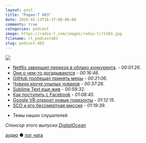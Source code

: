 ```yaml
---
layout: post
title: "Радио-Т 483"
date: 2016-02-13T16:37:00-06:00
comments: true
categories: podcast
image: https://radio-t.com/images/radio-t/rt483.jpg
filename: rt_podcast483
slug: podcast-483
---
```

![](https://radio-t.com/images/radio-t/rt483.jpg)

- [Netflix завершил переезд в облако конкурента](http://arstechnica.com/information-technology/2016/02/netflix-finishes-its-massive-migration-to-the-amazon-cloud/). - *00:01:26*.
- [Они о чем-то догадываются](http://www.theguardian.com/technology/2016/feb/11/amazon-terms-of-service-zombie-apocalypse) - *00:16:46*.
- [GitHub пообещал принять меры](http://www.infoworld.com/article/3033039/application-development/github-apologizes-for-ignoring-community-concerns.html) - *00:21:06*.
- [Чувихи круче унылых чуваков](http://www.theguardian.com/technology/2016/feb/12/women-considered-better-coders-hide-gender-github) - *00:37:26*.
- [Sublime Text еще жив](http://thenextweb.com/apps/2016/02/09/sublime-text-is-being-developed-again-after-a-year-dormant/) - *00:59:32*.
- [Как поступить с Facebook](http://mashable.com/2016/02/08/delete-facebook-app-iphone-battery/) - *01:08:45*.
- [Google VR откроет новые горизонты](http://mashable.com/2016/02/12/google-vr-headset-standalone/) - *01:12:15*.
- [SCO и его бессмертная миссия](http://www.theregister.co.uk/2016/02/08/sco_slapped_in_latest_round_of_eternal_who_owns_unix_lawsuit/) - *01:19:39*.
* Темы наших слушателей

_Спонсор этого выпуска [DigitalOcean](https://www.digitalocean.com)_

[аудио](http://cdn.radio-t.com/rt_podcast483.mp3) ● [лог чата](http://chat.radio-t.com/logs/radio-t-483.html)
<audio src="http://cdn.radio-t.com/rt_podcast483.mp3" preload="none"></audio>
